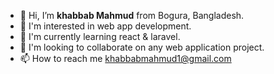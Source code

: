 - 👋 Hi, I’m <strong>khabbab Mahmud</strong> from Bogura, Bangladesh.
- 👀 I'm interested in web app development.
- 🌱 I'm currently learning react & laravel.
- 💞️ I'm looking to collaborate on any web application project.
- 📫 How to reach me khabbabmahmud1@gmail.com
